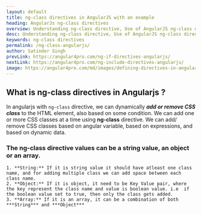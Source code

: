 ```yaml
---
layout: default
title: ng-class directives in AngularJS with an example
heading: AngularJs ng-class directives 
overview: Understanding ng-class directive, Use of AngularJS ng-class directives with an example,  with ng-class bind one or more CSS classes to an HTML element, Different ways of using ng-class.
desc: Understanding ng-class directive, Use of AngularJS ng-class directives with an example,  with ng-class bind one or more CSS classes to an HTML element, Different ways of using ng-class.
keywords: ng-class directives
permalink: /ng-class-angularjs/
author: Satinder Singh
prevLink: https://angular4pro.com/ng-if-directives-angularjs/
nextLink: https://angular4pro.com/ng-include-directives-angularjs/
image: https://angular4pro.com/md/images/defining-directives-in-angularjs.png
---
```


## <i class="fa fa-angle-double-right color"></i> What is ng-class directives in Angularjs ?
In angularjs with `ng-class` directive, we can dynamically ***add or remove CSS class*** to the HTML element, also based on some condition. We can add one or more CSS classes at a time using **ng-class** directive. We can add/ remove CSS classes based on angular variable, based on expressions, and based on dynamic data.

### The ng-class directive values can be a string value, an object or an array.

	1. **String:** If it is string value it should have atleast one class name, and for adding multiple class we can add space between each class name.
	2. **Object:** If it is object, it need to be Key Value pair, where the key represent the class name and value is boolean value. i.e  if the boolean value set to true, then only the class gets added.
	3. **Array:** If it is an array, it can be a combination of both ***String*** and ***Object***
